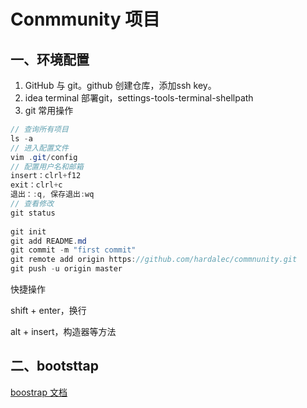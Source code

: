# Conmmunity 项目
## 一、环境配置
1. GitHub 与 git。github 创建仓库，添加ssh key。
2. idea terminal 部署git，settings-tools-terminal-shellpath
3. git 常用操作
~~~java
// 查询所有项目
ls -a
// 进入配置文件
vim .git/config
// 配置用户名和邮箱
insert：clrl+f12
exit：clrl+c
退出：:q, 保存退出:wq
// 查看修改
git status
    
git init
git add README.md
git commit -m "first commit"
git remote add origin https://github.com/hardalec/commnunity.git
git push -u origin master
~~~

快捷操作

shift + enter，换行

alt + insert，构造器等方法



## 二、bootsttap

[boostrap 文档](https://v3.bootcss.com/components/#navbar)

